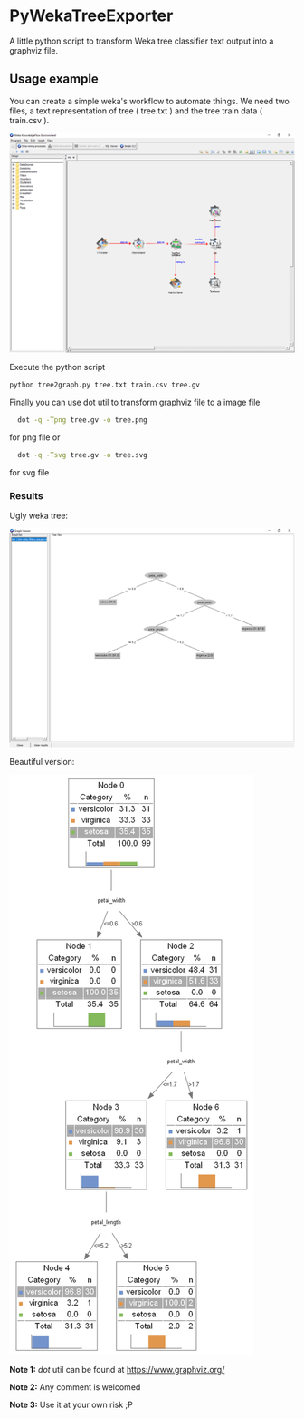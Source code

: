 # PyWekaTreeExporter

A little python script to transform Weka tree classifier text output into a graphviz file.

## Usage example

You can create a simple weka's workflow to automate things. We need two files, a text representation of tree ( tree.txt ) and the tree train data ( train.csv ).

![Weka workflow](https://raw.githubusercontent.com/Borogum/PyWekaTreeExporter/master/images/workflow.png)


Execute the python script

```bash
python tree2graph.py tree.txt train.csv tree.gv
```

Finally you can use dot util to transform graphviz file to a image file

```bash
  dot -q -Tpng tree.gv -o tree.png
```
for png file  or

```bash
  dot -q -Tsvg tree.gv -o tree.svg
```

for svg file

### Results

Ugly weka tree:

![Ugly tree](https://raw.githubusercontent.com/Borogum/PyWekaTreeExporter/master/images/ugly_tree.png)

Beautiful version:

![Beautiful tree](https://raw.githubusercontent.com/Borogum/PyWekaTreeExporter/master/images//beautiful_tree.png)

**Note 1:** *dot* util can be found at  https://www.graphviz.org/

**Note 2:** Any comment is welcomed

**Note 3:** Use it at your own risk ;P
